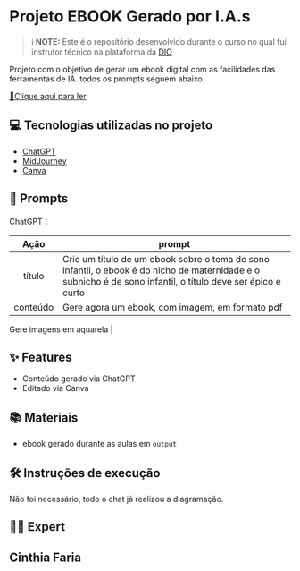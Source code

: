 # Projeto EBOOK Gerado por I.A.s


 > ℹ️ **NOTE:** Este é o repositório desenvolvido durante o curso no qual fui instrutor técnico na plataforma da [DIO](https://dio.me)

Projeto com o objetivo de gerar um ebook digital com as facilidades das ferramentas de IA. todos os prompts
seguem abaixo.

<a href="https://github.com/felipeAguiarCode/prompts-recipe-to-create-a-ebook/blob/main/output/ebook%20-%20css%20jedi%20output.pdf" title="View PDF now"> 📕Clique aqui para ler</a>

## 💻 Tecnologias utilizadas no projeto

- [ChatGPT](https://chat.openai.com/) 
- [MidJourney](https://www.midjourney.com/app/)
- [Canva](https://canva.com)

## 🧠 Prompts

ChatGPT：

|   Ação   | prompt                                                                                                                                                                                                                                                                         |
| :------: | ------------------------------------------------------------------------------------------------------------------------------------------------------------------------------------------------------------------------------------------------------------------------------ |
|  título  |  Crie um título de um ebook sobre o tema de sono infantil, o ebook é do nicho de maternidade e o subnicho é de sono infantil, o título deve ser épico e curto
| conteúdo | Gere agora um ebook, com imagem, em formato pdf
Gere imagens em aquarela
 |


## ✨ Features

- Conteúdo gerado via ChatGPT
- Editado via Canva

## 📚 Materiais

- ebook gerado durante as aulas em `output`

## 🛠️ Instruções de execução
Não foi necessário, todo o chat já realizou a diagramação. 

## 👨‍💻 Expert
Cinthia Faria
---
